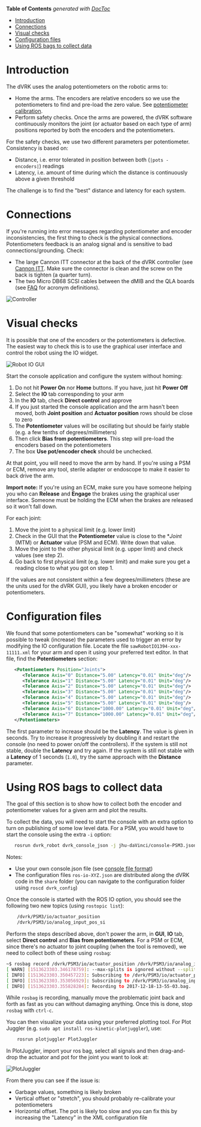 <!-- START doctoc generated TOC please keep comment here to allow auto update -->
<!-- DON'T EDIT THIS SECTION, INSTEAD RE-RUN doctoc TO UPDATE -->
**Table of Contents**  *generated with [DocToc](https://github.com/thlorenz/doctoc)*

- [Introduction](#introduction)
- [Connections](#connections)
- [Visual checks](#visual-checks)
- [Configuration files](#configuration-files)
- [Using ROS bags to collect data](#using-ros-bags-to-collect-data)

<!-- END doctoc generated TOC please keep comment here to allow auto update -->

# Introduction

The dVRK uses the analog potentiometers on the robotic arms to:
  * Home the arms.  The encoders are relative encoders so we use the potentiometers to find and pre-load the zero value.  See [potentiometer calibration](/jhu-dvrk/sawIntuitiveResearchKit/wiki/Calibration#4-potentiometers).
  * Perform safety checks.  Once the arms are powered, the dVRK software continuously monitors the joint (or actuator based on each type of arm) positions reported by both the encoders and the potentiometers.

For the safety checks, we use two different parameters per potentiometer.  Consistency is based on:
  * Distance, i.e. error tolerated in position between both (`|pots - encoders|`) readings
  * Latency, i.e. amount of time during which the distance is continuously above a given threshold

The challenge is to find the "best" distance and latency for each system.

# Connections

If you're running into error messages regarding potentiometer and encoder inconsistencies, the first thing to check is the physical connections.  Potentiometers feedback is an analog signal and is sensitive to bad connections/grounding.  Check:
  * The large Cannon ITT connector at the back of the dVRK controller (see [Cannon ITT](https://www.ittcannon.com/products/dl-zif-connector/).  Make sure the connector is clean and the screw on the back is tighten (a quarter turn).
  * The two Micro DB68 SCSI cables between the dMIB and the QLA boards (see [FAQ](/jhu-dvrk/sawIntuitiveResearchKit/wiki/FAQ) for acronym definitions).

![Controller](/jhu-dvrk/sawIntuitiveResearchKit/wiki/controller-layout.jpg)

# Visual checks

It is possible that one of the encoders or the potentiometers is defective.  The easiest way to check this is to use the graphical user interface and control the robot using the IO widget.

![Robot IO GUI](/jhu-dvrk/sawIntuitiveResearchKit/wiki/dvrk-gui-io.png)

Start the console application and configure the system without homing:
  1. Do not hit **Power On** nor **Home** buttons.   If you have, just hit **Power Off**
  1. Select the **IO** tab corresponding to your arm
  1. In the **IO** tab, check **Direct control** and approve
  1. If you just started the console application and the arm hasn't been moved, both **Joint position** and **Actuator position** rows should be close to zero
  1. The **Potentiometer** values will be oscillating but should be fairly stable (e.g. a few tenths of degrees/millimeters)
  1. Then click **Bias from potentiometers**.  This step will pre-load the encoders based on the potentiometers 
  1. The box **Use pot/encoder check** should be unchecked.

At that point, you will need to move the arm by hand.  If you're using a PSM or ECM, remove any tool, sterile adapter or endoscope to make it easier to back drive the arm.

**Import note:** If you're using an ECM, make sure you have someone helping you who can **Release** and **Engage** the brakes using the graphical user interface.  Someone must be holding the ECM when the brakes are released so it won't fall down.

For each joint:
  1. Move the joint to a physical limit (e.g. lower limit)
  2. Check in the GUI that the **Potentiometer** value is close to the **Joint* (MTM) or **Actuator** value (PSM and ECM).  Write down that value.
  3. Move the joint to the other physical limit (e.g. upper limit) and check values (see step 2).
  4. Go back to first physical limit (e.g. lower limit) and make sure you get a reading close to what you got on step 1.
  
If the values are not consistent within a few degrees/millimeters (these are the units used for the dVRK GUI), you likely have a broken encoder or potentiometers.

# Configuration files

We found that some potentiometers can be "somewhat" working so it is possible to tweak (increase) the parameters used to trigger an error by modifying the IO configuration file.   Locate the file `sawRobotIO1394-xxx-11111.xml` for your arm and open it using your preferred text editor.  In that file, find the **Potentiometers** section:
   ```XML
      <Potentiometers Position="Joints">
         <Tolerance Axis="0" Distance="5.00" Latency="0.01" Unit="deg"/>
         <Tolerance Axis="1" Distance="5.00" Latency="0.01" Unit="deg"/>
         <Tolerance Axis="2" Distance="5.00" Latency="0.01" Unit="deg"/>
         <Tolerance Axis="3" Distance="5.00" Latency="0.01" Unit="deg"/>
         <Tolerance Axis="4" Distance="5.00" Latency="0.01" Unit="deg"/>
         <Tolerance Axis="5" Distance="5.00" Latency="0.01" Unit="deg"/>
         <Tolerance Axis="6" Distance="1000.00" Latency="0.01" Unit="deg"/>
         <Tolerance Axis="7" Distance="1000.00" Latency="0.01" Unit="deg"/>
      </Potentiometers>
   ```
The first parameter to increase should be the **Latency**.  The value is given in seconds.  Try to increase it progressively by doubling it and restart the console (no need to power on/off the controllers).  If the system is still not stable, double the **Latency** and try again.  If the system is still not stable with a **Latency** of 1 seconds (`1.0`), try the same approach with the **Distance** parameter. 

# Using ROS bags to collect data

The goal of this section is to show how to collect both the encoder and potentiometer values for a given arm and plot the results.

To collect the data, you will need to start the console with an extra option to turn on publishing of some low level data.   For a PSM, you would have to start the console using the extra `-i` option:
```sh
   rosrun dvrk_robot dvrk_console_json -j jhu-daVinci/console-PSM3.json -i ros-io-PSM3.json
```
Notes:
  * Use your own console.json file (see [console file format](/jhu-dvrk/sawIntuitiveResearchKit/wiki/FileFormats#console-json))
  * The configuration files `ros-io-XYZ.json` are distributed along the dVRK code in the `share` folder (you can navigate to the configuration folder using `roscd dvrk_config`)

Once the console is started with the ROS IO option, you should see the following two new topics (using `rostopic list`):
```sh
    /dvrk/PSM3/io/actuator_position
    /dvrk/PSM3/io/analog_input_pos_si
```

Perform the steps described above, don't power the arm, in **GUI**, **IO** tab, select **Direct control** and **Bias from potentiometers**.  For a PSM or ECM, since there's no actuator to joint coupling (when the tool is removed), we need to collect  both of these using `rosbag`:
```sh
~$ rosbag record /dvrk/PSM3/io/actuator_position /dvrk/PSM3/io/analog_input_pos_si
[ WARN] [1513623303.346178759]: --max-splits is ignored without --split
[ INFO] [1513623303.350457223]: Subscribing to /dvrk/PSM3/io/actuator_position
[ INFO] [1513623303.353056929]: Subscribing to /dvrk/PSM3/io/analog_input_pos_si
[ INFO] [1513623303.355828284]: Recording to 2017-12-18-13-55-03.bag. 
```

While `rosbag` is recording, manually move the problematic joint back and forth as fast as you can without damaging anything.   Once this is done, stop `rosbag` with `ctrl-c`.

You can then visualize your data using your preferred plotting tool.   For Plot Juggler (e.g. `sudo apt install ros-kinetic-plotjuggler`), use:
```sh
    rosrun plotjuggler PlotJuggler
```
In PlotJuggler, import your ros bag, select all signals and then drag-and-drop the actuator and pot for the joint you want to look at:

![PlotJuggler](/jhu-dvrk/sawIntuitiveResearchKit/wiki/encoder-pots-plot.png)

From there you can see if the issue is:
* Garbage values, something is likely broken
* Vertical offset or "stretch", you should probably re-calibrate your potentiometers
* Horizontal offset.  The pot is likely too slow and you can fix this by increasing the "Latency" in the XML configuration file


